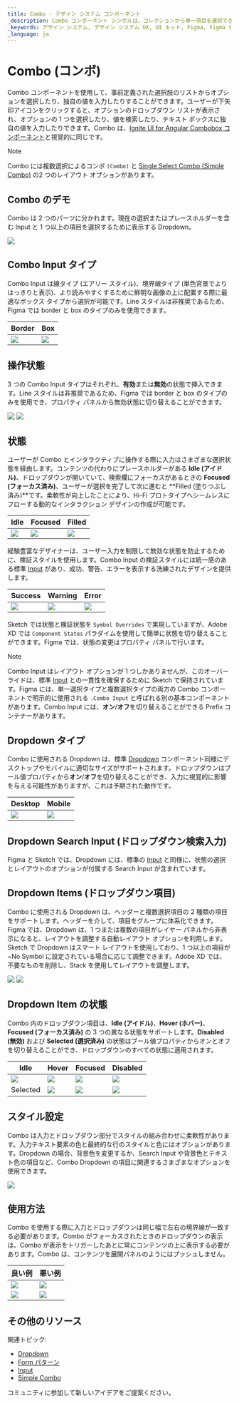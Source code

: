 ```yaml
---
title: Combo - デザイン システム コンポーネント
_description: Combo コンポーネント シンボルは、コレクションから単一項目を選択できます。
_keywords: デザイン システム, デザイン システム UX, UI キット, Figma, Figma to Angular, Figma からコードをエクスポート, Figma to HTML, Figma UI キット, Sketch, Ignite UI for Angular, Sketch to Angular, Angular, Angular デザイン システム, Sketch からコードをエクスポート, Angular 用のデザイン キット, Sketch HTML, Sketch to HTML, Sketch UI キット, Adobe XD, Adobe XD to Angular, Adobe XD からコードをエクスポート, Adobe XD to HTML, Adobe XD UI キット
_language: ja
---
```


# Combo (コンボ)

Combo コンポーネントを使用して、事前定義された選択肢のリストからオプションを選択したり、独自の値を入力したりすることができます。ユーザーが下矢印アイコンをクリックすると、オプションのドロップダウン リストが表示され、オプションの 1 つを選択したり、値を検索したり、テキスト ボックスに独自の値を入力したりできます。Combo は、[Ignite UI for Angular Combobox コンポーネント](https://jp.infragistics.com/products/ignite-ui-angular/angular/components/combo.html)と視覚的に同じです。

> [!Note]
> Combo には複数選択によるコンボ `(Combo)` と [Single Select Combo (Simple Combo)](simple-combo.md) の2 つのレイアウト オプションがあります。

## Combo のデモ

Combo は 2 つのパーツに分かれます。現在の選択またはプレースホルダーを含む Input と 1 つ以上の項目を選択するために表示する Dropdown。

<img class="responsive-img" src="../images/combo_demo.png" srcset="../images/combo_demo@2x.png 2x" />

## Combo Input タイプ

Combo Input は線タイプ (エアリー スタイル)、境界線タイプ (単色背景でよりはっきりと表示)、より読みやすくするために鮮明な画像の上に配置する際に最適なボックス タイプから選択が可能です。Line スタイルは非推奨であるため、Figma では border と box のタイプのみを使用できます。

| Border | Box |
| ------- | ------- |
| <img class="responsive-img" src="../images/combo_border.png" srcset="../images/combo_border@2x.png 2x" /> | <img class="responsive-img" src="../images/combo_box.png" srcset="../images/combo_box@2x.png 2x" /> |

## 操作状態

3 つの Combo Input タイプはそれぞれ、**有効**または**無効**の状態で挿入できます。Line スタイルは非推奨であるため、Figma では border と box のタイプのみを使用でき、プロパティ パネルから無効状態に切り替えることができます。

<img class="responsive-img" src="../images/combo_enabledstate.png" srcset="../images/combo_enabledstate@2x.png 2x" />
<img class="responsive-img" src="../images/combo_disabledstate.png" srcset="../images/combo_disabledstate@2x.png 2x" />

## 状態

ユーザーが Combo とインタラクティブに操作する際に入力はさまざまな選択状態を経由します。コンテンツの代わりにプレースホルダーがある **Idle (アイドル)**、ドロップダウンが開いていて、検索欄にフォーカスがあるときの **Focused (フォーカス済み)**、ユーザーが選択を完了して次に進むと **Filled (塗りつぶし済み)**です。柔軟性が向上したことにより、Hi-Fi プロトタイプへシームレスにフローする動的なインタラクション デザインの作成が可能です。

| Idle | Focused | Filled | 
| ------- | ------- | ------- |
| <img class="responsive-img" src="../images/combo_idle.png" srcset="../images/combo_idle@2x.png 2x" /> | <img class="responsive-img" src="../images/combo_focused.png" srcset="../images/combo_focused@2x.png 2x" /> | <img class="responsive-img" src="../images/combo_filled.png" srcset="../images/combo_filled@2x.png 2x" /> |

経験豊富なデザイナーは、ユーザー入力を制限して無効な状態を防止するために、検証スタイルを使用します。Combo Input の検証スタイルには統一感のある標準 [Input](input.md) があり、成功、警告、エラーを表示する洗練されたデザインを提供します。

| Success | Warning | Error | 
| ------- | ------- | ------- |
| <img class="responsive-img" src="../images/combo_success.png" srcset="../images/combo_success@2x.png 2x" /> | <img class="responsive-img" src="../images/combo_warning.png" srcset="../images/combo_warning@2x.png 2x" /> | <img class="responsive-img" src="../images/combo_error.png" srcset="../images/combo_error@2x.png 2x" /> |

Sketch では状態と検証状態を `Symbol Overrides` で実現していますが、Adobe XD では `Component States` パラダイムを使用して簡単に状態を切り替えることができます。Figma では、状態の変更はプロパティ パネルで行います。

> [!Note]
> Combo Input はレイアウト オプションが 1 つしかありませんが、このオーバーライドは、標準 [Input](input.md) との一貫性を確保するために Sketch で保持されています。Figma には、単一選択タイプと複数選択タイプの両方の Combo コンポーネントで明示的に使用される `.Combo Input` と呼ばれる別の基本コンポーネントがあります。Combo Input には、**オン**/**オフ**を切り替えることができる Prefix コンテナーがあります。

## Dropdown タイプ

Combo に使用される Dropdown は、標準 [Dropdown](dropdown.md) コンポーネント同様にデスクトップやモバイルに適切なサイズがサポートされます。ドロップダウンはブール値プロパティから**オン**/**オフ**を切り替えることができ、入力に視覚的に影響を与える可能性がありますが、これは予期された動作です。

| Desktop | Mobile |
| ------- | ------- |
| <img class="responsive-img" src="../images/combo_desktop.png" srcset="../images/combo_desktop@2x.png 2x" /> | <img class="responsive-img" src="../images/combo_mobile.png" srcset="../images/combo_mobile@2x.png 2x" /> |

## Dropdown Search Input (ドロップダウン検索入力)

Figma と Sketch では、Dropdown には、標準の [Input](input.md) と同様に、状態の選択とレイアウトのオプションが付属する Search Input が含まれています。

## Dropdown Items (ドロップダウン項目)

Combo に使用される Dropdown は、ヘッダーと複数選択項目の 2 種類の項目をサポートします。ヘッダーを介して、項目をグループに体系化できます。Figma では、Dropdown は、1 つまたは複数の項目がレイヤー パネルから非表示になると、レイアウトを調整する自動レイアウト オプションを利用します。Sketch で Dropdown はスマート レイアウトを使用しており、1 つ以上の項目が ~No Symbol に設定されている場合に応じて調整できます。Adobe XD では、不要なものを削除し、Stack を使用してレイアウトを調整します。

<img class="responsive-img" src="../images/combo_header.png" srcset="../images/combo_header@2x.png 2x" />
<img class="responsive-img" src="../images/combo_multiselect_item.png" srcset="../images/combo_multiselect_item@2x.png 2x" />

## Dropdown Item の状態

Combo 内のドロップダウン項目は、**Idle (アイドル)**、**Hover (ホバー)**、**Focused (フォーカス済み)** の 3 つの異なる状態をサポートします。**Disabled (無効)** および **Selected (選択済み)** の状態はブール値プロパティからオンとオフを切り替えることができ、ドロップダウンのすべての状態に適用されます。

| Idle | Hover | Focused | Disabled |
| ---- | ----- | ------- | -------- |
| <img class="responsive-img" src="../images/combo_item_idle.png" srcset="../images/combo_item_idle@2x.png 2x" /> | <img class="responsive-img" src="../images/combo_item_hover.png" srcset="../images/combo_item_hover@2x.png 2x" /> | <img class="responsive-img" src="../images/combo_item_focused.png" srcset="../images/combo_item_focused@2x.png 2x" /> | <img class="responsive-img" src="../images/combo_item_idle_disabled.png" srcset="../images/combo_item_idle_disabled@2x.png 2x" /> |
| Selected | <img class="responsive-img" src="../images/combo_item_selected.png" srcset="../images/combo_item_selected@2x.png 2x" /> | <img class="responsive-img" src="../images/combo_item_selected_hover.png" srcset="../images/combo_item_selected_hover@2x.png 2x" /> | <img class="responsive-img" src="../images/combo_item_selected_focused.png" srcset="../images/combo_item_selected_focused@2x.png 2x" /> | <img class="responsive-img" src="../images/combo_item_selected_disabled.png" srcset="../images/combo_item_selected_disabled@2x.png 2x" /> |

## スタイル設定

Combo は入力とドロップダウン部分でスタイルの組み合わせに柔軟性があります。入力テキスト要素の色と最終的な行のスタイルと色にはオプションがあります。Dropdown の場合、背景色を変更するか、Search Input や背景色とテキスト色の項目など、Combo Dropdown の項目に関連するさまざまなオプションを使用できます。

<img class="responsive-img" src="../images/combo_styling.png" srcset="../images/combo_styling@2x.png 2x" />

## 使用方法

Combo を使用する際に入力とドロップダウンは同じ幅で左右の境界線が一致する必要があります。Combo がフォーカスされたときのドロップダウンの表示は、Combo が表示をトリガーしたあとに常にコンテンツの上に表示する必要があります。Combo は、コンテンツを展開パネルのようにはプッシュしません。

| 良い例                                                                           |悪い例                                                                            |
| ---------------------------------------------------------------------------- | -------------------------------------------------------------------------------- |
| <img class="responsive-img" src="../images/combo_do1.png" srcset="../images/combo_do1@2x.png 2x" /> | <img class="responsive-img" src="../images/combo_dont1.png" srcset="../images/combo_dont1@2x.png 2x" /> |
| <img class="responsive-img" src="../images/combo_do2.png" srcset="../images/combo_do2@2x.png 2x" /> | <img class="responsive-img" src="../images/combo_dont2.png" srcset="../images/combo_dont2@2x.png 2x" /> |

## その他のリソース

関連トピック:

- [Dropdown](dropdown.md)
- [Form パターン](../patterns/form.md)
- [Input](input.md)
- [Simple Combo](simple-combo.md)
  <div class="divider--half"></div>

コミュニティに参加して新しいアイデアをご提案ください。
